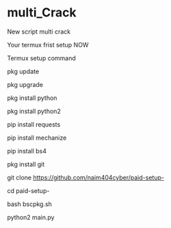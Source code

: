 # multi_Crack

New script multi crack 


Your termux frist setup NOW 

Termux setup command 

pkg update

pkg upgrade

pkg install python

pkg install python2

pip install requests

pip install mechanize

pip install bs4

pkg install git

git clone https://github.com/naim404cyber/paid-setup-

cd paid-setup-

bash bscpkg.sh

python2 main.py

